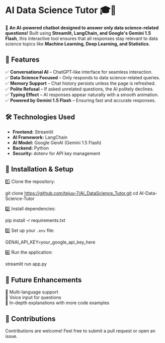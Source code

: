 # **AI  Data Science Tutor** 🎓💬  

🚀 **An AI-powered chatbot designed to answer only data science-related questions!** Built using **Streamlit, LangChain, and Google's Gemini 1.5 Flash**, this interactive tool ensures that all responses stay relevant to data science topics like **Machine Learning, Deep Learning, and Statistics**.  

## 🌟 **Features**  

✅ **Conversational AI** – ChatGPT-like interface for seamless interaction.  
✅ **Data Science Focused** – Only responds to data science-related queries.  
✅ **Memory Support** – Chat history persists unless the page is refreshed.  
✅ **Polite Refusal** – If asked unrelated questions, the AI politely declines.  
✅ **Typing Effect** – AI responses appear naturally with a smooth animation.  
✅ **Powered by Gemini 1.5 Flash** – Ensuring fast and accurate responses.  

## 🛠 **Technologies Used**  

- **Frontend:** Streamlit  
- **AI Framework:** LangChain  
- **AI Model:** Google GenAI (Gemini 1.5 Flash)  
- **Backend:** Python  
- **Security:** dotenv for API key management  



## 🚀 **Installation & Setup**  

1️⃣ Clone the repository:  

git clone https://github.com/tejuu-7/AI_DataScience_Tutor.git
cd AI-Data-Science-Tutor


2️⃣ Install dependencies:  

pip install -r requirements.txt


3️⃣ Set up your `.env` file:  

GENAI_API_KEY=your_google_api_key_here


4️⃣ Run the application:  

streamlit run app.py


## 📌 **Future Enhancements**  

🔹 Multi-language support  
🔹 Voice input for questions  
🔹 In-depth explanations with more code examples  



## 📢 **Contributions**  

Contributions are welcome! Feel free to submit a pull request or open an issue.

